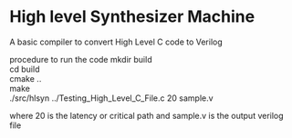 # High level Synthesizer Machine

A basic compiler to convert High Level C code to Verilog

procedure to run the code
mkdir build                                                                                                                               
cd build                                                                                                                                   
cmake ..                                                                                                                                   
make                                                                                                                                       
./src/hlsyn ../Testing_High_Level_C_File.c 20 sample.v

where 20 is the latency or critical path and sample.v is the output verilog file


